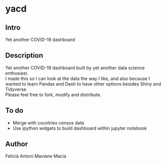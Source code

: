 # yacd

## Intro

Yet another COVID-19 dashboard

## Description

Yet another COVID-19 dashboard built by yet another data science enthusiast.  
I made this so I can look at the data the way I like, and also because I wanted to learn Pandas and Dash to have other options besides Shiny and Tidyverse.  
Please feel free to fork, modify and distribute.

## To do

- Merge with countries census data
- Use ipython widgets to build dashboard within jupyter notebook

## Author

Felicià Antoni Maviane Macia
